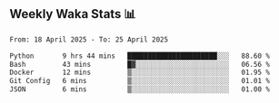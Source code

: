 ## Weekly Waka Stats 📊
<!--START_SECTION:waka-->

```txt
From: 18 April 2025 - To: 25 April 2025

Python       9 hrs 44 mins   ██████████████████████░░░   88.60 %
Bash         43 mins         █▓░░░░░░░░░░░░░░░░░░░░░░░   06.56 %
Docker       12 mins         ▒░░░░░░░░░░░░░░░░░░░░░░░░   01.95 %
Git Config   6 mins          ▒░░░░░░░░░░░░░░░░░░░░░░░░   01.01 %
JSON         6 mins          ▒░░░░░░░░░░░░░░░░░░░░░░░░   01.00 %
```

<!--END_SECTION:waka-->

<!--

Here are some ideas to get you started:

- 🔭 I’m currently working on (way to add branches committed on)
- 🌱 I’m currently learning Web Frameworks and Machine Learning! (Lisp, JS (react & angular), Python, and __)
- 💬 Ask me about ...
- 📫 How to reach me: 
- 😄 Pronouns: He/Him/His
- ⚡ Fun fact: ...

that-recsys-lab
-->
